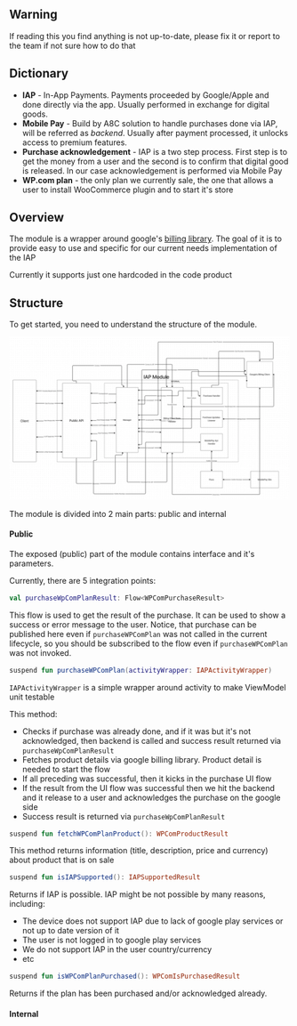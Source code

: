 ## Warning
If reading this you find anything is not up-to-date, please fix it or report to the team if not sure how to do that

## Dictionary
* **IAP** - In-App Payments. Payments proceeded by Google/Apple and done directly via the app. Usually performed in exchange for digital goods.
* **Mobile Pay** - Build by A8C solution to handle purchases done via IAP, will be referred as *backend*. Usually after payment processed, it unlocks access to premium features.
* **Purchase acknowledgement** - IAP is a two step process. First step is to get the money from a user and the second is to confirm that digital good is released. In our case acknowledgement is performed via Mobile Pay
* **WP.com plan** - the only plan we currently sale, the one that allows a user to install WooCommerce plugin and to start it's store

## Overview
The module is a wrapper around google's [billing library](https://developer.android.com/google/play/billing/integrate).
The goal of it is to provide easy to use and specific for our current needs implementation of the IAP

Currently it supports just one hardcoded in the code product

## Structure
To get started, you need to understand the structure of the module.

![](docs/images/iap-module-diagram.webp)

The module is divided into 2 main parts: public and internal

#### Public
The exposed (public) part of the module contains interface and it's parameters.

Currently, there are 5 integration points:

```kotlin
val purchaseWpComPlanResult: Flow<WPComPurchaseResult>
```
This flow is used to get the result of the purchase. It can be used to show a success or error message to the user.
Notice, that purchase can be published here even if `purchaseWPComPlan` was not called in the current lifecycle, so you should be subscribed to the flow even if `purchaseWPComPlan` was not invoked.

```kotlin
suspend fun purchaseWPComPlan(activityWrapper: IAPActivityWrapper)
```
`IAPActivityWrapper` is a simple wrapper around activity to make ViewModel unit testable

This method:
* Checks if purchase was already done, and if it was but it's not acknowledged, then backend is called and success result returned via `purchaseWpComPlanResult`
* Fetches product details via google billing library. Product detail is needed to start the flow
* If all preceding was successful, then it kicks in the purchase UI flow
* If the result from the UI flow was successful then we hit the backend and it release to a user and acknowledges the purchase on the google side
* Success result is returned via `purchaseWpComPlanResult`

```kotlin
suspend fun fetchWPComPlanProduct(): WPComProductResult
```
This method returns information (title, description, price and currency) about product that is on sale

```kotlin
suspend fun isIAPSupported(): IAPSupportedResult
```
Returns if IAP is possible. IAP might be not possible by many reasons, including:
* The device does not support IAP due to lack of google play services or not up to date version of it
* The user is not logged in to google play services
* We do not support IAP in the user country/currency
* etc

```kotlin
suspend fun isWPComPlanPurchased(): WPComIsPurchasedResult
```
Returns if the plan has been purchased and/or acknowledged already.

#### Internal








